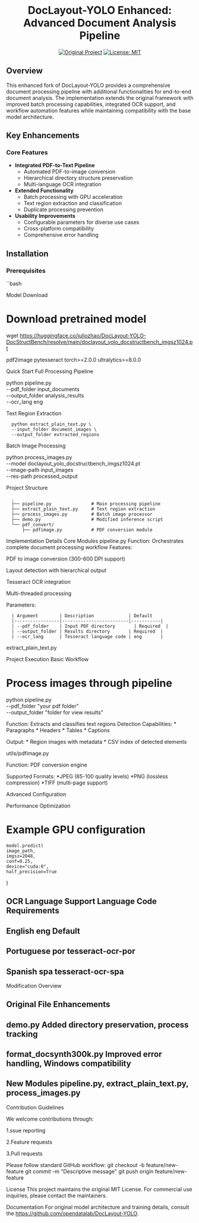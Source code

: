 <div align="center">
<h1>DocLayout-YOLO Enhanced: Advanced Document Analysis Pipeline</h1>

[![Original Project](https://img.shields.io/badge/Based%20on-DocLayout--YOLO-brightgreen)](https://github.com/opendatalab/DocLayout-YOLO)
[![License: MIT](https://img.shields.io/badge/License-MIT-blue.svg)](LICENSE)

</div>

## Overview
This enhanced fork of DocLayout-YOLO provides a comprehensive document processing pipeline with additional functionalities for end-to-end document analysis. The implementation extends the original framework with improved batch processing capabilities, integrated OCR support, and workflow automation features while maintaining compatibility with the base model architecture.

## Key Enhancements
### Core Features
- **Integrated PDF-to-Text Pipeline**
  - Automated PDF-to-image conversion
  - Hierarchical directory structure preservation
  - Multi-language OCR integration
- **Extended Functionality**
  - Batch processing with GPU acceleration
  - Text region extraction and classification
  - Duplicate processing prevention
- **Usability Improvements**
  - Configurable parameters for diverse use cases
  - Cross-platform compatibility
  - Comprehensive error handling

## Installation
### Prerequisites
``bash

Model Download

  # Download pretrained model
  wget https://huggingface.co/juliozhao/DocLayout-YOLO-DocStructBench/resolve/main/doclayout_yolo_docstructbench_imgsz1024.pt


pdf2image pytesseract torch>=2.0.0 ultralytics>=8.0.0

Quick Start
Full Processing Pipeline

python pipeline.py \
  --pdf_folder input_documents \
  --output_folder analysis_results \
  --ocr_lang eng

Text Region Extraction

      python extract_plain_text.py \
      --input_folder document_images \
      --output_folder extracted_regions

Batch Image Processing

  python process_images.py \
  --model doclayout_yolo_docstructbench_imgsz1024.pt \
  --image-path input_images \
  --res-path processed_output

Project Structure
 
      .
      ├── pipeline.py               # Main processing pipeline
      ├── extract_plain_text.py     # Text region extraction
      ├── process_images.py         # Batch image processor
      ├── demo.py                   # Modified inference script
      └── pdf_convert/
          ├── pdfimage.py           # PDF conversion module


Implementation Details
Core Modules
pipeline.py
Function: Orchestrates complete document processing workflow
Features:

PDF to image conversion (300-600 DPI support)

Layout detection with hierarchical output

Tesseract OCR integration

Multi-threaded processing

Parameters:

      | Argument        | Description             | Default
      |-----------------|-------------------------|-----------|
      | --pdf_folder    | Input PDF directory	    | Required  |
      | --output_folder | Results directory	      | Required  |
      | --ocr_lang      | Tesseract language code | eng       |  

extract_plain_text.py

Project Execution
Basic Workflow

# Process images through pipeline
python pipeline.py \
    --pdf_folder "your pdf folder" \
    --output_folder "folder for view results"

Function: Extracts and classifies text regions
Detection Capabilities:
      * Paragraphs
      * Headers
      * Tables
      * Captions

Output:
       * Region images with metadata
       * CSV index of detected elements

utils/pdfimage.py

Function: PDF conversion engine

Supported Formats:
  *JPEG (85-100 quality levels)
  *PNG (lossless compression)
  *TIFF (multi-page support)

Advanced Configuration

Performance Optimization 
  # Example GPU configuration
    model.predict(
    image_path,
    imgsz=2048,
    conf=0.25,
    device="cuda:0",
    half_precision=True
)

OCR Language Support
  Language	Code	Requirements
  -----------------------------------
  English	eng	Default
  -----------------------------------
  Portuguese	por	tesseract-ocr-por
  -----------------------------------
  Spanish	spa	tesseract-ocr-spa
  -----------------------------------

Modification Overview

  Original File	Enhancements
  ------------------------------------------------------------------------
  demo.py	Added directory preservation, process tracking
  ------------------------------------------------------------------------
  format_docsynth300k.py	Improved error handling, Windows compatibility
  ------------------------------------------------------------------------
  New Modules	pipeline.py, extract_plain_text.py, process_images.py
  ------------------------------------------------------------------------

Contribution Guidelines

We welcome contributions through:

  1.ssue reporting

  2.Feature requests

  3.Pull requests

Please follow standard GitHub workflow:
  git checkout -b feature/new-feature
  git commit -m "Descriptive message"
  git push origin feature/new-feature

License
  This project maintains the original MIT License. For commercial use inquiries, please contact the maintainers.

Documentation
  For original model architecture and training details, consult the https://github.com/opendatalab/DocLayout-YOLO.


